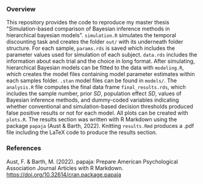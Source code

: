 ### Overview
This repository provides the code to reproduce my master thesis "Simulation-based comparison of Bayesian inference methods in hierarchical bayesian models". `simulation.R` simulates the temporal discounting task and creates the folder `out/` with its underneath folder structure. For each sample, `params.rds` is saved which includes the parameter values used for simulation of each subject. `data.rds` includes the information about each trial and the choice in long format. After simulating, hierarchical Bayesian models can be fitted to the data with `modeling.R`, which creates the model files containing model parameter estimates within each samples folder. `.stan` model files can be found in `models/`. The `analysis.R` file computes the final data frame `final_results.rds`, which includes the sample number, prior *SD*, population effect *SD*, values of Bayesian inference methods, and dummy-coded variables indicating whether conventional and simulation-based decision thresholds produced false positive results or not for each model. All plots can be created with `plots.R`. The results section was written with R Markdown using the package `papaja` (Aust & Barth, 2022). Knitting `results.Rmd` produces a .pdf file including the LaTeX code to produce the results section. 


### References
Aust, F. & Barth, M. (2022). papaja: Prepare American Psychological Association Journal Articles with R Markdown. https://doi.org/10.32614/cran.package.papaja